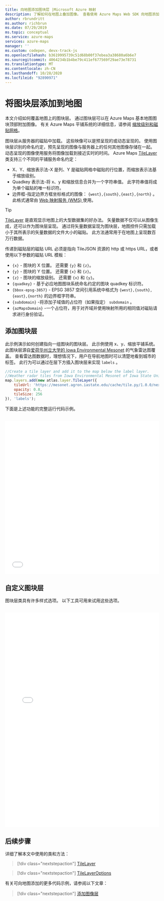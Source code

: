 ```yaml
---
title: 向地图添加图块层 |Microsoft Azure 映射
description: 了解如何在地图上叠加图像。 查看使用 Azure Maps Web SDK 向地图添加包含天气雷达图的图块层的示例。
author: rbrundritt
ms.author: richbrun
ms.date: 07/29/2019
ms.topic: conceptual
ms.service: azure-maps
services: azure-maps
manager: ''
ms.custom: codepen, devx-track-js
ms.openlocfilehash: b3619995739c51d68b00f37ebea3a38680a6b6e7
ms.sourcegitcommit: 4064234b1b4be79c411ef677569f29ae73e78731
ms.translationtype: MT
ms.contentlocale: zh-CN
ms.lasthandoff: 10/28/2020
ms.locfileid: "92890971"
---
```

# <a name="add-a-tile-layer-to-a-map"></a>将图块层添加到地图

本文介绍如何覆盖地图上的图块层。 通过图块层可以在 Azure Maps 基本地图图块顶部附加图像。 有关 Azure Maps 平铺系统的详细信息，请参阅 [缩放级别和磁贴网格](zoom-levels-and-tile-grid.md)。

图块层从服务器的磁贴中加载。 这些映像可以是预呈现的或动态呈现的。 使用图块层识别的命名约定，预先呈现的图像与服务器上的任何其他图像存储在一起。 动态呈现的图像使用服务将图像加载到接近实时的时间。 Azure Maps [TileLayer](/javascript/api/azure-maps-control/atlas.layer.tilelayer) 类支持三个不同的平铺服务命名约定： 

* X、Y、缩放表示法-X 是列、Y 是磁贴网格中磁贴的行位置，而缩放表示法基于缩放级别。
* Quadkey 表示法-将 x、y 和缩放信息合并为一个字符串值。 此字符串值将成为单个磁贴的唯一标识符。
* 边界框-指定边界方框坐标格式的图像： `{west},{south},{east},{north}` 。 此格式通常由 [Web 映射服务 (WMS) ](https://www.opengeospatial.org/standards/wms)使用。

> [!TIP]
> [TileLayer](/javascript/api/azure-maps-control/atlas.layer.tilelayer) 是直观显示地图上的大型数据集的好办法。 矢量数据不仅可以从图像生成，还可以作为图块层呈现。 通过将矢量数据呈现为图块层，地图控件只需加载小于其所表示的矢量数据的文件大小的磁贴。 此方法通常用于在地图上呈现数百万行数据。

传递到磁贴层的磁贴 URL 必须是指向 TileJSON 资源的 http 或 https URL，或者使用以下参数的磁贴 URL 模板： 

* `{x}` - 图块的 X 位置。 还需要 `{y}` 和 `{z}`。
* `{y}` - 图块的 Y 位置。 还需要 `{x}` 和 `{z}`。
* `{z}` - 图块的缩放级别。 还需要 `{x}` 和 `{y}`。
* `{quadkey}` - 基于必应地图图块系统命名约定的图块 quadkey 标识符。
* `{bbox-epsg-3857}` - EPSG 3857 空间引用系统中格式为 `{west},{south},{east},{north}` 的边界框字符串。
* `{subdomain}` -将添加子域值的占位符（如果指定） `subdomain` 。
* `{azMapsDomain}` -一个占位符，用于对齐域并使用映射所用的相同值对磁贴请求进行身份验证。

## <a name="add-a-tile-layer"></a>添加图块层

 此示例演示如何创建指向一组图块的图块层。 此示例使用 x、y、缩放平铺系统。 此图块层源自[爱荷华州立大学的 Iowa Environmental Mesonet](https://mesonet.agron.iastate.edu/ogc/) 的气象雷达图覆盖。 查看雷达图数据时，理想情况下，用户在导航地图时可以清楚地看到城市的标签。 此行为可以通过在层下方插入图块层来实现 `labels` 。

```javascript
//Create a tile layer and add it to the map below the label layer.
//Weather radar tiles from Iowa Environmental Mesonet of Iowa State University.
map.layers.add(new atlas.layer.TileLayer({
    tileUrl: 'https://mesonet.agron.iastate.edu/cache/tile.py/1.0.0/nexrad-n0q-900913/{z}/{x}/{y}.png',
    opacity: 0.8,
    tileSize: 256
}), 'labels');
```

下面是上述功能的完整运行代码示例。

<br/>

<iframe height='500' scrolling='no' title='使用 X、Y 和 Z 的图块层' src='//codepen.io/azuremaps/embed/BGEQjG/?height=500&theme-id=0&default-tab=js,result&embed-version=2&editable=true' frameborder='no' loading="lazy" allowtransparency='true' allowfullscreen='true' style='width: 100%;'>请参阅 <a href='https://codepen.io'>CodePen</a> 上由 Azure Maps (<a href='https://codepen.io/azuremaps'>@azuremaps</a>) 提供的 Pen <a href='https://codepen.io/azuremaps/pen/BGEQjG/'>使用 X、Y 和 Z 的图块层</a>。
</iframe>

## <a name="customize-a-tile-layer"></a>自定义图块层

图块层类具有许多样式选项。 以下工具可用来试用这些选项。

<br/>

<iframe height='700' scrolling='no' title='图块层选项' src='//codepen.io/azuremaps/embed/xQeRWX/?height=700&theme-id=0&default-tab=result' frameborder='no' loading="lazy" allowtransparency='true' allowfullscreen='true' style='width: 100%;'>请参阅 <a href='https://codepen.io'>CodePen</a> 上由 Azure Maps (<a href='https://codepen.io/azuremaps'>@azuremaps</a>) 提供的 Pen <a href='https://codepen.io/azuremaps/pen/xQeRWX/'>图块层选项</a>。
</iframe>

## <a name="next-steps"></a>后续步骤

详细了解本文中使用的类和方法：

> [!div class="nextstepaction"]
> [TileLayer](/javascript/api/azure-maps-control/atlas.layer.tilelayer)

> [!div class="nextstepaction"]
> [TileLayerOptions](/javascript/api/azure-maps-control/atlas.tilelayeroptions)

有关可向地图添加的更多代码示例，请参阅以下文章：

> [!div class="nextstepaction"]
> [添加图像层](./map-add-image-layer.md)